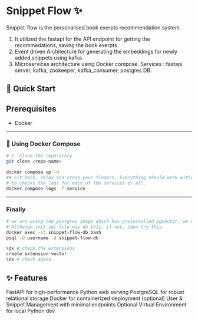 # Snippet Flow :sparkles:

Snippet-flow is the personalised book exerpts recommendation system. 
1. It utilized the fastapi for the API endpoint for getting the recommedations, saving the book exerpts
2. Event driven Architecture for generating the embeddings for newly added snippets using kafka
3. Microservices architecture using Docker compose. 
Services : fastapi server, kafka, zookeeper, kafka_consumer, postgres DB.

## :rocket: Quick Start

## Prerequisites
- Docker
---

### :whale: Using Docker Compose
```bash
# 1. Clone the repository
git clone <repo-name>

docker compose up -d
## Sit back, relax and cross your fingers. Everything should work without errors
# to checks the logs for each of the services or all.
docker compose logs -f service
```
---
### Finally
```bash
# we are using the postgres image which has preinstalled pgvector, we need to add the extension to the every database we will use. 
# Although init.sql file may do this, if not, then try this.
docker exec -it snippet-flow-db bash 
psql -U username -d snippet-flow-db

\dx # check the extensions
create extension vector
\dx # check again.
```

## :sparkles: Features
FastAPI for high-performance Python web serving
PostgreSQL for robust relational storage
Docker for containerized deployment (optional)
User & Snippet Management with minimal endpoints
Optional Virtual Environment for local Python dev